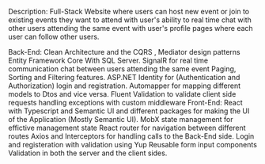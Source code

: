 Description:
Full-Stack Website where users can host new event or join to existing events they want to attend with user's ability to real time chat with other users
  attending the same event with user's profile pages where each user can follow other users.

Back-End:
  Clean Architecture and the CQRS , Mediator design patterns
  Entity Framework Core With SQL Server.
  SignalR for real time communication chat between users attending the same event
  Paging, Sorting and Filtering features.
  ASP.NET Identity for (Authentication and Authorization) login and registration.
  Automapper for mapping different models to Dtos and vice versa.
  Fluent Validation to validate client side requests
  handling exceptions with custom middleware
Front-End:
  React with Typescript and Semantic UI and different packages for making the UI of the Application (Mostly Semantic UI).
  MobX state management for effictive management state
  React router for navigation between different routes
  Axios and Interceptors for handling calls to the Back-End side.
  Login and registeration with validation using Yup
  Reusable form input components
  Validation in both the server and the client sides.
